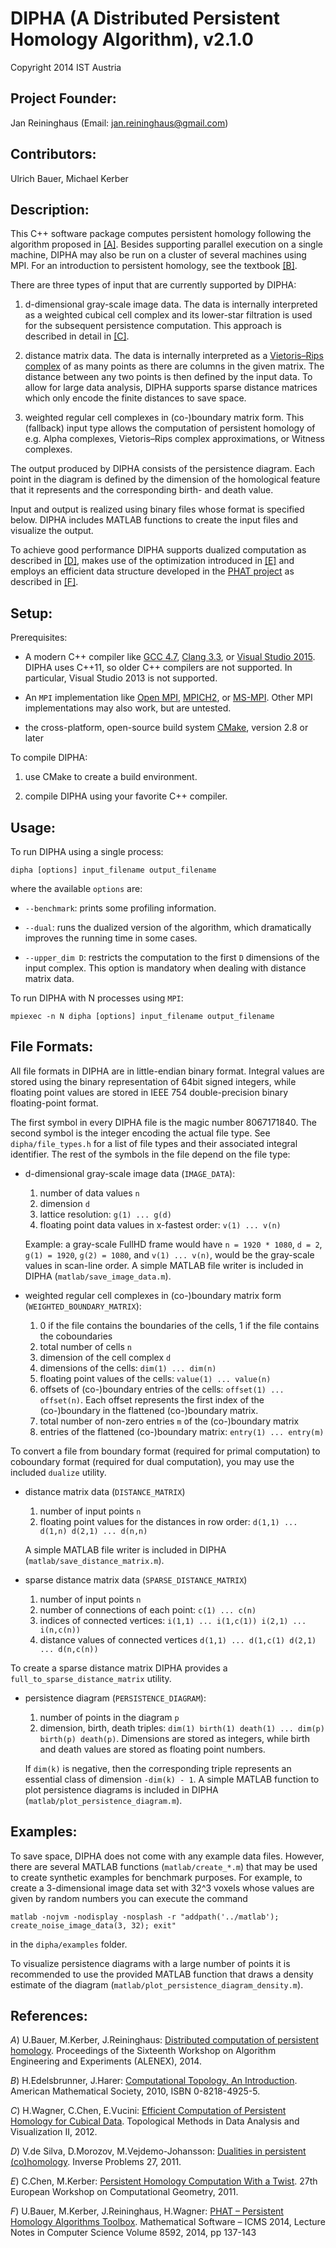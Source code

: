 # DIPHA (A Distributed Persistent Homology Algorithm), v2.1.0
Copyright 2014 IST Austria
## Project Founder: 

Jan Reininghaus (Email: jan.reininghaus@gmail.com)


## Contributors: 

Ulrich Bauer, Michael Kerber


## Description:

This C++ software package computes persistent homology following the algorithm proposed in [[A]](http://dx.doi.org/10.1137/1.9781611973198.4). Besides supporting parallel execution on a single machine, DIPHA may also be run on a cluster of several machines using MPI. For an introduction to persistent homology, see the textbook [[B]](http://www.ams.org/bookstore-getitem/item=mbk-69). 

There are three types of input that are currently supported by DIPHA:	

  1. d-dimensional gray-scale image data. The data is internally interpreted as a weighted cubical cell complex and its lower-star filtration is used for the subsequent persistence computation. This approach is described in detail in [[C]](http://link.springer.com/chapter/10.1007%2F978-3-642-23175-9_7).
  
  2. distance matrix data. The data is internally interpreted as a [Vietoris–Rips complex](https://en.wikipedia.org/wiki/Vietoris%E2%80%93Rips_complex) of as many points as there are columns in the given matrix. The distance between any two points is then defined by the input data. To allow for large data analysis, DIPHA supports sparse distance matrices which only encode the finite distances to save space.

  3. weighted regular cell complexes in (co-)boundary matrix form. This (fallback) input type allows the computation of persistent homology of e.g. Alpha complexes, Vietoris–Rips complex approximations, or Witness complexes. 
  
The output produced by DIPHA consists of the persistence diagram. Each point in the diagram is defined by the dimension of the homological feature that it represents and the corresponding birth- and death value. 

Input and output is realized using binary files whose format is specified below. DIPHA includes MATLAB functions to create the input files and visualize the output.

To achieve good performance DIPHA supports dualized computation as described in [[D]](http://citeseerx.ist.psu.edu/viewdoc/summary?doi=10.1.1.225.5421), makes use of the optimization introduced in [[E]](http://citeseerx.ist.psu.edu/viewdoc/summary?doi=10.1.1.224.6560) and employs an efficient data structure developed in the [PHAT project](http://phat.googlecode.com/) as described in [[F]](https://people.mpi-inf.mpg.de/~mkerber/bkrw-pphat.pdf).

## Setup:

Prerequisites:

  * A modern C++ compiler like [GCC 4.7](http://gcc.gnu.org/), [Clang 3.3](http://clang.llvm.org/), or [Visual Studio 2015](https://www.visualstudio.com/vs-2015-product-editions). DIPHA uses C++11, so older C++ compilers are not supported. In particular, Visual Studio 2013 is not supported.

  * An `MPI` implementation like [Open MPI](http://www.open-mpi.org/), [MPICH2](http://www.mpich.org/), or [MS-MPI](https://msdn.microsoft.com/en-us/library/vs/alm/bb524831(v=vs.85).aspx). Other MPI implementations may also work, but are untested.

  * the cross-platform, open-source build system [CMake](http://www.cmake.org/), version 2.8 or later

To compile DIPHA:

  1. use CMake to create a build environment.
  
  2. compile DIPHA using your favorite C++ compiler.

## Usage:

To run DIPHA using a single process:
```
dipha [options] input_filename output_filename
```
where the available `options` are:

  * `--benchmark`: prints some profiling information.

  * `--dual`: runs the dualized version of the algorithm, which dramatically improves the running time in some cases.
  
  * `--upper_dim D`: restricts the computation to the first `D` dimensions of the input complex. This option is mandatory when dealing with distance matrix data.

To run DIPHA with N processes using `MPI`:
```
mpiexec -n N dipha [options] input_filename output_filename
```

## File Formats:

All file formats in DIPHA are in little-endian binary format. Integral values are stored using the binary representation of 64bit signed integers, while floating point values are stored in IEEE 754 double-precision binary floating-point format.

The first symbol in every DIPHA file is the magic number 8067171840. The second symbol is the integer encoding the actual file type. See `dipha/file_types.h` for a list of file types and their associated integral identifier. The rest of the symbols in the file depend on the file type:

  * d-dimensional gray-scale image data (`IMAGE_DATA`):
    1. number of data values `n` 
    2. dimension `d` 
    3. lattice resolution: `g(1) ... g(d)` 
    4. floating point data values in x-fastest order: `v(1) ... v(n)` 
	
    Example: a gray-scale FullHD frame would have `n = 1920 * 1080`, `d = 2`, `g(1) = 1920`, `g(2) = 1080`, and `v(1) ... v(n)`, would be the gray-scale values in scan-line order.
    A simple MATLAB file writer is included in DIPHA (`matlab/save_image_data.m`).
	
  * weighted regular cell complexes in (co-)boundary matrix form (`WEIGHTED_BOUNDARY_MATRIX`):
    1. 0 if the file contains the boundaries of the cells, 1 if the file contains the coboundaries 
    2. total number of cells `n`
    3. dimension of the cell complex `d`
    4. dimensions of the cells: `dim(1) ... dim(n)`
    5. floating point values of the cells: `value(1) ... value(n)`
    6. offsets of (co-)boundary entries of the cells: `offset(1) ... offset(n)`. Each offset represents the first index of the (co-)boundary in the flattened (co-)boundary matrix.
    7. total number of non-zero entries `m` of the (co-)boundary matrix 
    8. entries of the flattened (co-)boundary matrix: `entry(1) ... entry(m)`
	
  To convert a file from boundary format (required for primal computation) to coboundary format (required for dual computation), you may use the included `dualize` utility.
    
  * distance matrix data (`DISTANCE_MATRIX`)
    1. number of input points `n` 
    2. floating point values for the distances in row order: `d(1,1) ... d(1,n) d(2,1) ... d(n,n)`
	
    A simple MATLAB file writer is included in DIPHA (`matlab/save_distance_matrix.m`).

  * sparse distance matrix data (`SPARSE_DISTANCE_MATRIX`)
    1. number of input points `n`
    2. number of connections of each point: `c(1) ... c(n)`
    3. indices of connected vertices: `i(1,1) ... i(1,c(1)) i(2,1) ... i(n,c(n))`
    4. distance values of connected vertices `d(1,1) ... d(1,c(1) d(2,1) ... d(n,c(n))`
    
 To create a sparse distance matrix DIPHA provides a `full_to_sparse_distance_matrix` utility.

  * persistence diagram (`PERSISTENCE_DIAGRAM`):
    1. number of points in the diagram `p`
    2. dimension, birth, death triples: `dim(1) birth(1) death(1) ... dim(p) birth(p) death(p)`. Dimensions are stored as integers, while birth and death values are stored as floating point numbers.
	
    If `dim(k)` is negative, then the corresponding triple represents an essential class of dimension `-dim(k) - 1`.
    A simple MATLAB function to plot persistence diagrams is included in DIPHA (`matlab/plot_persistence_diagram.m`).
    
## Examples:
To save space, DIPHA does not come with any example data files. However, there are several MATLAB functions (`matlab/create_*.m`) that may be used to create synthetic examples for benchmark purposes. For example, to create a 3-dimensional image data set with 32^3 voxels whose values are given by random numbers you can execute the command
```
matlab -nojvm -nodisplay -nosplash -r "addpath('../matlab'); create_noise_image_data(3, 32); exit"
```
in the `dipha/examples` folder.

To visualize persistence diagrams with a large number of points it is recommended to use the provided MATLAB function that draws a density estimate of the diagram (`matlab/plot_persistence_diagram_density.m`).
 
## References:
*A*) U.Bauer, M.Kerber, J.Reininghaus: [Distributed computation of persistent homology](http://dx.doi.org/10.1137/1.9781611973198.4). Proceedings of the Sixteenth Workshop on Algorithm Engineering and Experiments (ALENEX), 2014.

*B*) H.Edelsbrunner, J.Harer: [Computational Topology, An Introduction](http://www.ams.org/bookstore-getitem/item=mbk-69). American Mathematical Society, 2010, ISBN 0-8218-4925-5.

*C*) H.Wagner, C.Chen, E.Vucini: [Efficient Computation of Persistent Homology for Cubical Data](http://link.springer.com/chapter/10.1007%2F978-3-642-23175-9_7). Topological Methods in Data Analysis and Visualization II, 2012.

*D*) V.de Silva, D.Morozov, M.Vejdemo-Johansson: [Dualities in persistent (co)homology](http://citeseerx.ist.psu.edu/viewdoc/summary?doi=10.1.1.225.5421). Inverse Problems 27, 2011.

*E*) C.Chen, M.Kerber: [Persistent Homology Computation With a Twist](http://citeseerx.ist.psu.edu/viewdoc/summary?doi=10.1.1.224.6560). 27th European Workshop on Computational Geometry, 2011.

*F*) U.Bauer, M.Kerber, J.Reininghaus, H.Wagner: [PHAT – Persistent Homology Algorithms Toolbox](https://people.mpi-inf.mpg.de/~mkerber/bkrw-pphat.pdf). Mathematical Software – ICMS 2014, Lecture Notes in Computer Science Volume 8592, 2014, pp 137-143
  
